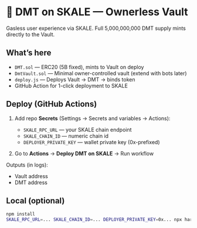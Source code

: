 # 🌌 DMT on SKALE — Ownerless Vault

Gasless user experience via SKALE. Full 5,000,000,000 DMT supply mints directly to the Vault.

## What’s here
- `DMT.sol` — ERC20 (5B fixed), mints to Vault on deploy
- `DmtVault.sol` — Minimal owner-controlled vault (extend with bots later)
- `deploy.js` — Deploys Vault -> DMT -> binds token
- GitHub Action for 1-click deployment to SKALE

## Deploy (GitHub Actions)
1. Add repo **Secrets** (Settings → Secrets and variables → Actions):
   - `SKALE_RPC_URL` — your SKALE chain endpoint
   - `SKALE_CHAIN_ID` — numeric chain id
   - `DEPLOYER_PRIVATE_KEY` — wallet private key (0x-prefixed)

2. Go to **Actions** → **Deploy DMT on SKALE** → Run workflow

Outputs (in logs):
- Vault address
- DMT address

## Local (optional)
```bash
npm install
SKALE_RPC_URL=... SKALE_CHAIN_ID=... DEPLOYER_PRIVATE_KEY=0x... npx hardhat run scripts/deploy.js --network skale
